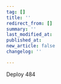 ```yaml
---
tag: []
title: ''
redirect_from: []
summary: ''
last_modified_at: 
published_at: 
new_article: false
changelog: ''

---
```

Deploy 484